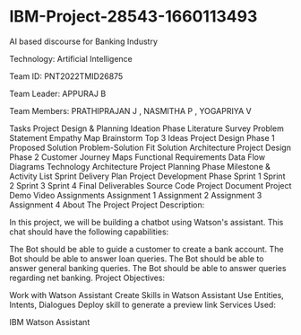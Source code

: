 # IBM-Project-28543-1660113493
AI based discourse for Banking Industry

Technology: Artificial Intelligence

Team ID: PNT2022TMID26875

Team Leader: APPURAJ B

Team Members: PRATHIPRAJAN J , NASMITHA P , YOGAPRIYA V


Tasks
Project Design & Planning
Ideation Phase
 Literature Survey
 Problem Statement
 Empathy Map
 Brainstorm
 Top 3 Ideas
Project Design Phase 1
 Proposed Solution
 Problem-Solution Fit
 Solution Architecture
Project Design Phase 2
 Customer Journey Maps
 Functional Requirements
 Data Flow Diagrams
 Technology Architecture
Project Planning Phase
 Milestone & Activity List
 Sprint Delivery Plan
Project Development Phase
 Sprint 1
 Sprint 2
 Sprint 3
 Sprint 4
Final Deliverables
 Source Code
 Project Document
 Project Demo Video
Assignments
 Assignment 1
 Assignment 2
 Assignment 3
 Assignment 4
About The Project
Project Description:

In this project, we will be building a chatbot using Watson's assistant. This chat should have the following capabilities:

The Bot should be able to guide a customer to create a bank account.
The Bot should be able to answer loan queries.
The Bot should be able to answer general banking queries.
The Bot should be able to answer queries regarding net banking.
Project Objectives:

Work with Watson Assistant
Create Skills in Watson Assistant
Use Entities, Intents, Dialogues
Deploy skill to generate a preview link
Services Used:

IBM Watson Assistant
